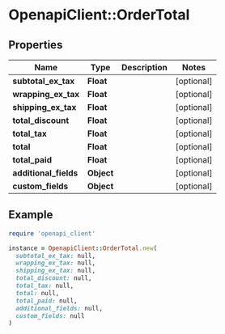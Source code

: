 # OpenapiClient::OrderTotal

## Properties

| Name | Type | Description | Notes |
| ---- | ---- | ----------- | ----- |
| **subtotal_ex_tax** | **Float** |  | [optional] |
| **wrapping_ex_tax** | **Float** |  | [optional] |
| **shipping_ex_tax** | **Float** |  | [optional] |
| **total_discount** | **Float** |  | [optional] |
| **total_tax** | **Float** |  | [optional] |
| **total** | **Float** |  | [optional] |
| **total_paid** | **Float** |  | [optional] |
| **additional_fields** | **Object** |  | [optional] |
| **custom_fields** | **Object** |  | [optional] |

## Example

```ruby
require 'openapi_client'

instance = OpenapiClient::OrderTotal.new(
  subtotal_ex_tax: null,
  wrapping_ex_tax: null,
  shipping_ex_tax: null,
  total_discount: null,
  total_tax: null,
  total: null,
  total_paid: null,
  additional_fields: null,
  custom_fields: null
)
```


